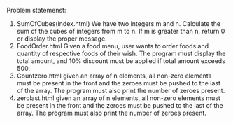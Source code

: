 Problem statemenst:
1. SumOfCubes(index.html)
We have two integers m and n. Calculate the sum of the cubes of integers from m to n. If m is greater than n, return 0 or display the proper message. 
2. FoodOrder.html
Given a food menu, user wants to order foods and quantity of respective foods of their wish. The program must display the total amount, and 10% discount must be applied if total amount exceeds 500.
3. Countzero.html
given an array of n elements, all non-zero elements must be present in the front and the zeroes must be pushed to the last of the array. The program must also print the number of zeroes present.
4. zerolast.html
given an array of n elements, all non-zero elements must be present in the front and the zeroes must be pushed to the last of the array. The program must also print the number of zeroes present.
